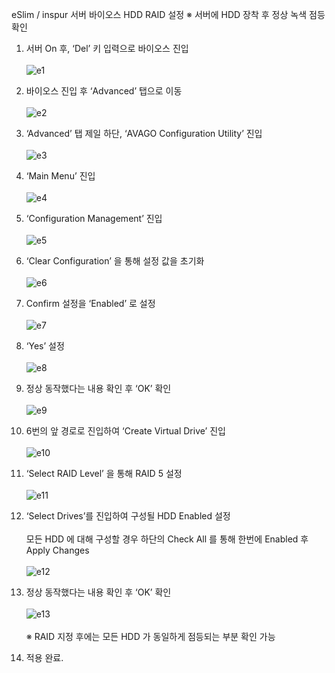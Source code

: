eSlim / inspur 서버 바이오스 HDD RAID 설정
※ 서버에 HDD 장착 후 정상 녹색 점등 확인

1. 서버 On 후, ‘Del’ 키 입력으로 바이오스 진입<br><br>
![e1](https://github.com/QubitSecurity/documentation/blob/main/Physical_Server/RAID_Config//images/e1.png)

2. 바이오스 진입 후 ‘Advanced’ 탭으로 이동<br><br>
![e2](https://github.com/QubitSecurity/documentation/blob/main/Physical_Server/RAID_Config//images/e2.png) 

3. ‘Advanced’ 탭 제일 하단, ‘AVAGO Configuration Utility’ 진입<br><br>
![e3](https://github.com/QubitSecurity/documentation/blob/main/Physical_Server/RAID_Config//images/e3.png) 

4. ‘Main Menu’ 진입<br><br>
![e4](https://github.com/QubitSecurity/documentation/blob/main/Physical_Server/RAID_Config//images/e4.png)

5. ‘Configuration Management’ 진입<br><br>
![e5](https://github.com/QubitSecurity/documentation/blob/main/Physical_Server/RAID_Config//images/e5.png)

6. ‘Clear Configuration’ 을 통해 설정 값을 초기화<br><br>
![e6](https://github.com/QubitSecurity/documentation/blob/main/Physical_Server/RAID_Config//images/e6.png)

7. Confirm 설정을 ‘Enabled’ 로 설정<br><br>
![e7](https://github.com/QubitSecurity/documentation/blob/main/Physical_Server/RAID_Config//images/e7.png)

8. ‘Yes’ 설정<br><br>
![e8](https://github.com/QubitSecurity/documentation/blob/main/Physical_Server/RAID_Config//images/e8.png)

9. 정상 동작했다는 내용 확인 후 ‘OK’ 확인<br><br>
![e9](https://github.com/QubitSecurity/documentation/blob/main/Physical_Server/RAID_Config//images/e9.png)

10. 6번의 앞 경로로 진입하여 ‘Create Virtual Drive’ 진입<br><br>
![e10](https://github.com/QubitSecurity/documentation/blob/main/Physical_Server/RAID_Config//images/e10.png)

11. ‘Select RAID Level’ 을 통해 RAID 5 설정<br><br>
![e11](https://github.com/QubitSecurity/documentation/blob/main/Physical_Server/RAID_Config//images/e11.png) 

12. ‘Select Drives’를 진입하여 구성될 HDD Enabled 설정 <br><br>
모든 HDD 에 대해 구성할 경우 하단의 Check All 를 통해 한번에 Enabled 후 Apply Changes<br><br>
![e12](https://github.com/QubitSecurity/documentation/blob/main/Physical_Server/RAID_Config//images/e12.png) 

13. 정상 동작했다는 내용 확인 후 ‘OK’ 확인<br><br>
![e13](https://github.com/QubitSecurity/documentation/blob/main/Physical_Server/RAID_Config//images/e13.png)
<br><br>
※ RAID 지정 후에는 모든 HDD 가 동일하게 점등되는 부분 확인 가능

15. 적용 완료.


